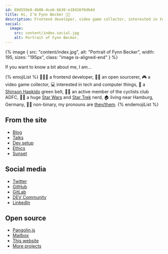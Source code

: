 ```yaml
---
id: 69d559e8-4b86-4ce6-bb36-e10416f6db4d
title: Hi, I’m Fynn Becker 👋🏻
description: Frontend developer, video game collector, interested in tech and computer things, cyclist, Shinson Hapkido 🥋, Star Wars and Star Trek 🖖🏻
social:
  image:
    src: content/index.social.jpg
    alt: Portrait of Fynn Becker.
---
```


{% image {
  src: "content/index.jpg",
  alt: "Portrait of Fynn Becker",
  width: 195,
  sizes: "195px",
  class: "image is-aligned-end"
} %}

If you want to know a bit about me, I am…

{% emojiList %}
🧑🏻‍💻 a frontend developer,
🧙🏻 an open sourcerer,
🎮 a video game collector,
💻 interested in tech and computer things,
🥋 a [Shinson Hapkido](http://www.shinsonhapkido.org) green belt,
🚴🏻 an active member of the cyclists club ADFC,
🖖🏻 a huge [Star Wars](https://twitter.com/mvsde/status/1408409600643190788) and [Star Trek](https://twitter.com/mvsde/status/1400519056374046726) nerd,
🏠 living near Hamburg, Germany,
🏳️‍🌈 non-binary, my pronouns are [they/them](https://pronoun.is/they/them).
{% endemojiList %}

## From the site

* [Blog](/blog/)
* [Talks](/talks/)
* [Dev setup](/uses/)
* [Ethics](/ethics/)
* [Sunset](/sunset/)

## Social media

* [Twitter](https://twitter.com/mvsde)
* [GitHub](https://github.com/mvsde)
* [GitLab](https://gitlab.com/mvsde)
* [DEV Community](https://dev.to/fynn)
* [LinkedIn](https://linkedin.com/in/fynn)

## Open source

* [Pangolin.js](https://pangolinjs.org)
* [Mailbox](https://github.com/mvsde/mailbox)
* [This website](https://github.com/mvsde/website)
* [More projects](https://github.com/mvsde?tab=repositories)
